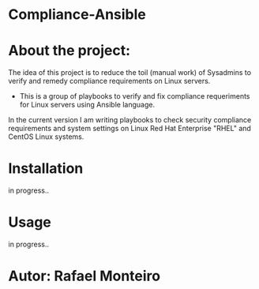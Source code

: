# Compliance-Ansible

# About the project:

The idea of this project is to reduce the toil (manual work) of Sysadmins to verify and remedy compliance requirements on Linux servers.

- This is a group of playbooks to verify and fix compliance requeriments for Linux servers using Ansible language.

In the current version I am writing playbooks to check security compliance requirements and system settings on Linux Red Hat Enterprise "RHEL" and CentOS Linux systems. 


# Installation

in progress..

# Usage

in progress..





# Autor: Rafael Monteiro
